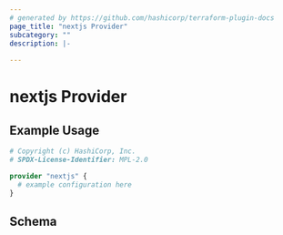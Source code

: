 ```yaml
---
# generated by https://github.com/hashicorp/terraform-plugin-docs
page_title: "nextjs Provider"
subcategory: ""
description: |-
  
---
```


# nextjs Provider



## Example Usage

```terraform
# Copyright (c) HashiCorp, Inc.
# SPDX-License-Identifier: MPL-2.0

provider "nextjs" {
  # example configuration here
}
```

<!-- schema generated by tfplugindocs -->
## Schema
